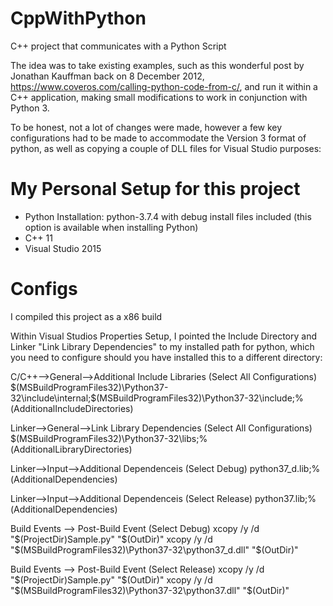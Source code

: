 # CppWithPython
C++ project that communicates with a Python Script

The idea was to take existing examples, such as this wonderful post by Jonathan Kauffman back on 8 December 2012, https://www.coveros.com/calling-python-code-from-c/, and run it within a C++ application, making small modifications to work in conjunction with Python 3. 

To be honest, not a lot of changes were made, however a few key configurations had to be made to accommodate the Version 3 format of python, as well as copying a couple of DLL files for Visual Studio purposes:

# My Personal Setup for this project
- Python Installation: python-3.7.4 with debug install files included (this option is available when installing Python)
- C++ 11
- Visual Studio 2015


# Configs
I compiled this project as a x86 build

Within Visual Studios Properties Setup, I pointed the Include Directory and Linker "Link Library Dependencies" to my installed path for python, which you need to configure should you have installed this to a different directory: 

C/C++-->General-->Additional Include Libraries (Select All Configurations)
$(MSBuildProgramFiles32)\Python37-32\include\internal;$(MSBuildProgramFiles32)\Python37-32\include;%(AdditionalIncludeDirectories)

Linker-->General-->Link Library Dependencies (Select All Configurations)
$(MSBuildProgramFiles32)\Python37-32\libs;%(AdditionalLibraryDirectories)

Linker-->Input-->Additional Dependenceis (Select Debug)
python37_d.lib;%(AdditionalDependencies)

Linker-->Input-->Additional Dependenceis (Select Release)
python37.lib;%(AdditionalDependencies)

Build Events --> Post-Build Event (Select Debug)
xcopy /y /d "$(ProjectDir)Sample.py" "$(OutDir)"
xcopy /y /d "$(MSBuildProgramFiles32)\Python37-32\python37_d.dll" "$(OutDir)"

Build Events --> Post-Build Event (Select Release)
xcopy /y /d "$(ProjectDir)Sample.py" "$(OutDir)"
xcopy /y /d "$(MSBuildProgramFiles32)\Python37-32\python37.dll" "$(OutDir)"
